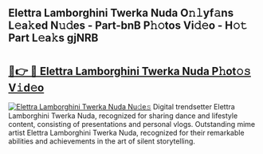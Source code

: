 ## Elettra Lamborghini Twerka Nuda O𝚗𝚕yf𝚊ns L𝚎a𝚔ed N𝚞𝚍es - Part-bnB P𝚑𝚘tos Vi𝚍𝚎o - H𝚘𝚝 Part L𝚎a𝚔s gjNRB

# <h2><a href="http://kfb7rb.oniu.top/?m=Elettra+Lamborghini+Twerka+Nuda">🔗👉 🔴 Elettra Lamborghini Twerka Nuda P𝚑ot𝚘𝚜 V𝚒d𝚎o</a></h2>

[![Elettra Lamborghini Twerka Nuda Nu𝚍e𝚜](https://i.imgur.com/0qMVB7G.gif)](http://kfb7rb.oniu.top/?m=Elettra+Lamborghini+Twerka+Nuda)
Digital trendsetter Elettra Lamborghini Twerka Nuda, recognized for sharing dance and lifestyle content, consisting of presentations and personal vlogs. Outstanding mime artist Elettra Lamborghini Twerka Nuda, recognized for their remarkable abilities and achievements in the art of silent storytelling.  
